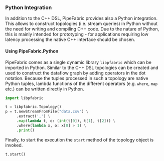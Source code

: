 ### Python Integration ###

In addition to the C++ DSL, PipeFabric provides also a Python integration. This
allows to construct topologies (i.e. stream queries) in Python without the need
for writing and compiling C++ code. Due to the nature of Python, this is mainly
intended for prototyping - for applications requiring low latency processing the
native C++ interface should be chosen.

#### Using PipeFabric.Python ####

PipeFabric comes as a single dynamic library `libpfabric` which can be imported
in Python. Similar to the C++ DSL topologies can be created and used to construct
the dataflow graph by adding operators in the dot notation. Because the tuples
processed in such a topology are native Python tuples, lambda functions of the
different operators (e.g. `where`, `map` etc.) can be written directly in Python.

```Python
import libpfabric

t = libpfabric.Topology()
p = t.newStreamFromFile("data.csv") \
     .extract(',') \
     .map(lambda t, o: (int(t[0]), t[1], t[2])) \
     .where(lambda x, o: x[0] > 1) \
     .print()
```

Finally, to start the execution the `start` method of the topology object is invoked.

```Python
t.start()
```
